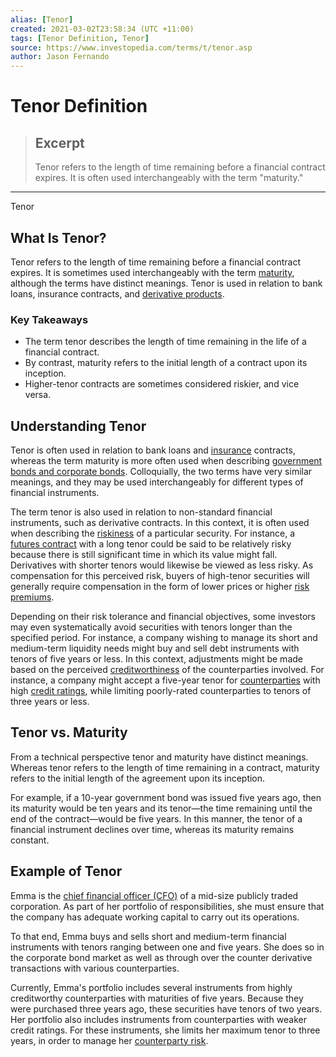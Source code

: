 ```yaml
---
alias: [Tenor]
created: 2021-03-02T23:58:34 (UTC +11:00)
tags: [Tenor Definition, Tenor]
source: https://www.investopedia.com/terms/t/tenor.asp
author: Jason Fernando
---
```


# Tenor Definition

> ## Excerpt
> Tenor refers to the length of time remaining before a financial contract expires. It is often used interchangeably with the term "maturity."

---

Tenor
## What Is Tenor?

Tenor refers to the length of time remaining before a financial contract expires. It is sometimes used interchangeably with the term [maturity](https://www.investopedia.com/terms/m/maturity.asp), although the terms have distinct meanings. Tenor is used in relation to bank loans, insurance contracts, and [derivative products](https://www.investopedia.com/terms/d/derivative.asp).

### Key Takeaways

-   The term tenor describes the length of time remaining in the life of a financial contract.
-   By contrast, maturity refers to the initial length of a contract upon its inception.
-   Higher-tenor contracts are sometimes considered riskier, and vice versa.

## Understanding Tenor

Tenor is often used in relation to bank loans and [insurance](https://www.investopedia.com/insurance-4427716) contracts, whereas the term maturity is more often used when describing [government bonds and corporate bonds](https://www.investopedia.com/bonds-4689778). Colloquially, the two terms have very similar meanings, and they may be used interchangeably for different types of financial instruments.

The term tenor is also used in relation to non-standard financial instruments, such as derivative contracts. In this context, it is often used when describing the [riskiness](https://www.investopedia.com/terms/r/risk.asp) of a particular security. For instance, a [futures contract](https://www.investopedia.com/terms/f/futures.asp) with a long tenor could be said to be relatively risky because there is still significant time in which its value might fall. Derivatives with shorter tenors would likewise be viewed as less risky. As compensation for this perceived risk, buyers of high-tenor securities will generally require compensation in the form of lower prices or higher [risk premiums](https://www.investopedia.com/terms/r/riskpremium.asp).

Depending on their risk tolerance and financial objectives, some investors may even systematically avoid securities with tenors longer than the specified period. For instance, a company wishing to manage its short and medium-term liquidity needs might buy and sell debt instruments with tenors of five years or less. In this context, adjustments might be made based on the perceived [creditworthiness](https://www.investopedia.com/terms/c/credit-worthiness.asp) of the counterparties involved. For instance, a company might accept a five-year tenor for [counterparties](https://www.investopedia.com/terms/c/counterparty.asp) with high [credit ratings](https://www.investopedia.com/terms/c/creditrating.asp), while limiting poorly-rated counterparties to tenors of three years or less.

## Tenor vs. Maturity

From a technical perspective tenor and maturity have distinct meanings. Whereas tenor refers to the length of time remaining in a contract, maturity refers to the initial length of the agreement upon its inception.

For example, if a 10-year government bond was issued five years ago, then its maturity would be ten years and its tenor—the time remaining until the end of the contract—would be five years. In this manner, the tenor of a financial instrument declines over time, whereas its maturity remains constant.

## Example of Tenor

Emma is the [chief financial officer (CFO)](https://www.investopedia.com/terms/c/cfo.asp) of a mid-size publicly traded corporation. As part of her portfolio of responsibilities, she must ensure that the company has adequate working capital to carry out its operations.

To that end, Emma buys and sells short and medium-term financial instruments with tenors ranging between one and five years. She does so in the corporate bond market as well as through over the counter derivative transactions with various counterparties.

Currently, Emma's portfolio includes several instruments from highly creditworthy counterparties with maturities of five years. Because they were purchased three years ago, these securities have tenors of two years. Her portfolio also includes instruments from counterparties with weaker credit ratings. For these instruments, she limits her maximum tenor to three years, in order to manage her [counterparty risk](https://www.investopedia.com/terms/c/counterpartyrisk.asp).
